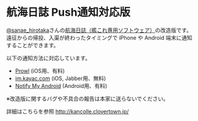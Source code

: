 # 航海日誌 Push通知対応版

[@sanae_hirotaka](https://twitter.com/sanae_hirotaka)さんの[航海日誌（艦これ専用ソフトウェア）](http://kancolle.sanaechan.net/)の改造版です。  
遠征からの帰投、入渠が終わったタイミングで iPhone や Android 端末に通知することができます。

以下の通知方法に対応しています。
- [Prowl](http://www.prowlapp.com/) (iOS用、有料)
- [im.kayac.com](http://im.kayac.com/) (iOS, Jabber用、無料)
- [Notify My Android](http://www.notifymyandroid.com/) (Android用、有料)

※改造版に関するバグや不具合の報告は本家に送らないでください。

詳細はこちらを参照 http://kancolle.clovertown.jp/
